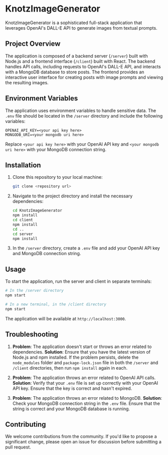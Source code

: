 # KnotzImageGenerator

KnotzImageGenerator is a sophisticated full-stack application that leverages OpenAI's DALL-E API to generate images from textual prompts.

## Project Overview

The application is composed of a backend server (`/server`) built with Node.js and a frontend interface (`/client`) built with React. The backend handles API calls, including requests to OpenAI's DALL-E API, and interacts with a MongoDB database to store posts. The frontend provides an interactive user interface for creating posts with image prompts and viewing the resulting images.

## Environment Variables

The application uses environment variables to handle sensitive data. The `.env` file should be located in the `/server` directory and include the following variables:

```
OPENAI_API_KEY=<your api key here>
MONGODB_URI=<your mongodb uri here>
```

Replace `<your api key here>` with your OpenAI API key and `<your mongodb uri here>` with your MongoDB connection string.

## Installation

1. Clone this repository to your local machine:

    ```sh
    git clone <repository url>
    ```

2. Navigate to the project directory and install the necessary dependencies:

    ```sh
    cd KnotzImageGenerator
    npm install
    cd client
    npm install
    cd ..
    cd server
    npm install
    ```

3. In the `/server` directory, create a `.env` file and add your OpenAI API key and MongoDB connection string.

## Usage

To start the application, run the server and client in separate terminals:

```sh
# In the /server directory
npm start

# In a new terminal, in the /client directory
npm start
```

The application will be available at `http://localhost:3000`.

## Troubleshooting

1. **Problem**: The application doesn't start or throws an error related to dependencies.
   **Solution**: Ensure that you have the latest version of Node.js and npm installed. If the problem persists, delete the `node_modules` folder and `package-lock.json` file in both the `/server` and `/client` directories, then run `npm install` again in each.

2. **Problem**: The application throws an error related to OpenAI API calls.
   **Solution**: Verify that your `.env` file is set up correctly with your OpenAI API key. Ensure that the key is correct and hasn't expired.

3. **Problem**: The application throws an error related to MongoDB.
   **Solution**: Check your MongoDB connection string in the `.env` file. Ensure that the string is correct and your MongoDB database is running.

## Contributing

We welcome contributions from the community. If you'd like to propose a significant change, please open an issue for discussion before submitting a pull request.
